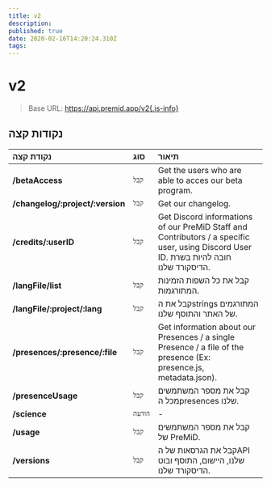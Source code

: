 ```yaml
---
title: v2
description: 
published: true
date: 2020-02-16T14:20:24.310Z
tags: 
---
```


# v2

> Base URL: https://api.premid.app/v2{.is-info}


## נקודות קצה

<table>
  <thead>
    <tr>
      <th style="text-align:left">נקודת קצה</th>
      <th style="text-align:left">סוג</th>
      <th style="text-align:left">תיאור</th>
    </tr>
  </thead>
  <tbody>
    <tr>
      <td style="text-align:left"><b>/betaAccess</b>
      </td>
      <td style="text-align:left"><code>קבל</code></td>
      <td style="text-align:left">Get the users who are able to acces our beta program.</td>
    </tr>
    <tr>
      <td style="text-align:left"><b>/changelog/:project/:version</b>
      </td>
      <td style="text-align:left"><code>קבל</code></td>
      <td style="text-align:left">Get our changelog.</td>
    </tr>
    <tr>
      <td style="text-align:left"><b>/credits/:userID</b>
      </td>
      <td style="text-align:left"><code>קבל</code></td>
      <td style="text-align:left">Get Discord informations of our PreMiD Staff and Contributors / a specific user, using Discord User ID. חובה להיות בשרת הדיסקורד שלנו.</td>
    </tr>
    <tr>
      <td style="text-align:left"><b>/langFile/list</b>
      </td>
      <td style="text-align:left"><code>קבל</code></td>
      <td style="text-align:left">קבל את כל השפות הזמינות המתורגמות.</td>
    </tr>
    <tr>
      <td style="text-align:left"><b>/langFile/:project/:lang</b>
      </td>
      <td style="text-align:left"><code>קבל</code></td>
      <td style="text-align:left">קבל את הstrings המתורגמים של האתר והתוסף שלנו.</td>
    </tr>
    <tr>
      <td style="text-align:left"><b>/presences/:presence/:file</b>
      </td>
      <td style="text-align:left"><code>קבל</code></td>
      <td style="text-align:left">Get information about our Presences / a single Presence / a file of the presence (Ex: presence.js, metadata.json).</td>
    </tr>
    <tr>
      <td style="text-align:left"><b>/presenceUsage</b>
      </td>
      <td style="text-align:left"><code>קבל</code></td>
      <td style="text-align:left">קבל את מספר המשתמשים מכל הpresences שלנו.</td>
    </tr>
    <tr>
      <td style="text-align:left"><b>/science</b>
      </td>
      <td style="text-align:left"><code>הודעה</code></td>
      <td style="text-align:left">-</td>
    </tr>
    <tr>
      <td style="text-align:left"><b>/usage</b>
      </td>
      <td style="text-align:left"><code>קבל</code></td>
      <td style="text-align:left">קבל את מספר המשתמשים של PreMiD.</td>
    </tr>
    <tr>
      <td style="text-align:left"><b>/versions</b>
      </td>
      <td style="text-align:left"><code>קבל</code></td>
      <td style="text-align:left">קבל את הגרסאות של הAPI שלנו, היישום, התוסף ובוט הדיסקורד שלנו.</td>
    </tr>
  </tbody>
</table>

